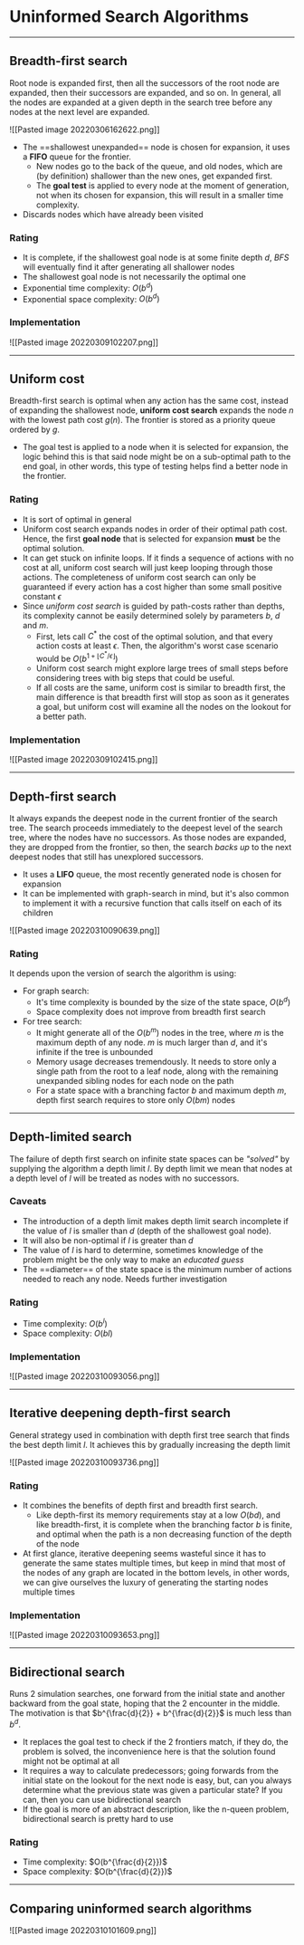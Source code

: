 # Uninformed Search Algorithms

---

## Breadth-first search

Root node is expanded first, then all the successors of the root node are expanded, then their successors are expanded, and so on. In general, all the nodes are expanded at a given depth in the search tree before any nodes at the next level are expanded.

![[Pasted image 20220306162622.png]]

- The ==shallowest unexpanded== node is chosen for expansion, it uses a **FIFO** queue for the frontier.
	- New nodes go to the back of the queue, and old nodes, which are (by definition) shallower than the new ones, get expanded first.
	- The **goal test** is applied to every node at the moment of generation, not when its chosen for expansion, this will result in a smaller time complexity.
- Discards nodes which have already been visited 

### Rating

- It is complete, if the shallowest goal node is at some finite depth $d$, _BFS_ will eventually find it after generating all shallower nodes
- The shallowest goal node is not necessarily the optimal one
- Exponential time complexity: $O(b^d)$
- Exponential space complexity: $O(b^d)$

### Implementation

![[Pasted image 20220309102207.png]]

---

## Uniform cost

Breadth-first search is optimal when any action has the same cost, instead of expanding the shallowest node, **uniform cost search** expands the node _n_ with the lowest path cost $g(n)$. The frontier is stored as a priority queue ordered by $g$.

- The goal test is applied to a node when it is selected for expansion, the logic behind this is that said node might be on a sub-optimal path to the end goal, in other words, this type of testing helps find a better node in the frontier.

### Rating

- It is sort of optimal in general
- Uniform cost search expands nodes in order of their optimal path cost. Hence, the first **goal node** that is selected for expansion **must** be the optimal solution.
- It can get stuck on infinite loops. If it finds a sequence of actions with no cost at all, uniform cost search will just keep looping through  those actions. The completeness of uniform cost search can only be guaranteed if every action has a cost higher than some small positive constant $\epsilon$
- Since _uniform cost search_ is guided by path-costs rather than depths, its complexity cannot be easily determined solely by parameters $b$, $d$ and $m$.
	- First, lets call $C^{*}$ the cost of the optimal solution, and that every action costs at least $\epsilon$. Then, the algorithm's worst case scenario would be $O\left(b^{1 + \lfloor C^{*} / \epsilon \rfloor}\right)$
	- Uniform cost search might explore large trees of small steps before considering trees with big steps that could be useful.
	- If all costs are the same, uniform cost is similar to breadth first, the main difference is that breadth first will stop as soon as it generates a goal, but uniform cost will examine all the nodes on the lookout for a better path.

### Implementation

![[Pasted image 20220309102415.png]]

---

## Depth-first search

It always expands the deepest node in the current frontier of the search tree. The search proceeds immediately to the deepest level of the search tree, where the nodes have no successors. As those nodes are expanded, they are dropped from the frontier, so then, the search _backs up_ to the next deepest nodes that still has unexplored successors.

- It uses a **LIFO** queue, the most recently generated node is chosen for expansion
- It can be implemented with graph-search in mind, but it's also common to implement it with a recursive function that calls itself on each of its children

![[Pasted image 20220310090639.png]]

### Rating

It depends upon the version of search the algorithm is using:
- For graph search:
	- It's time complexity is bounded by the size of the state space, $O(b^{d})$
	- Space complexity does not improve from breadth first search
- For tree search:
	- It might generate all of the $O(b^{m})$ nodes in the tree, where $m$ is the maximum depth of any node. $m$ is much larger than $d$, and it's infinite if the tree is unbounded
	- Memory usage decreases tremendously. It needs to store only a single path from the root to a leaf node, along with the remaining unexpanded sibling nodes for each node on the path
	- For a state space with a branching factor $b$ and maximum depth $m$, depth first search requires to store only $O(bm)$ nodes

---

## Depth-limited search

The failure of depth first search on infinite state spaces can be _"solved"_ by supplying the algorithm a depth limit $l$. By depth limit we mean that nodes at a depth level of $l$ will be treated as nodes with no successors.

### Caveats

- The introduction of a depth limit makes depth limit search incomplete if the value of $l$ is smaller than $d$ (depth of the shallowest goal node).
- It will also be non-optimal if $l$ is greater than $d$
- The value of $l$ is hard to determine, sometimes knowledge of the problem might be the only way to make an _educated guess_
- The ==diameter== of the state space is the minimum number of actions needed to reach any node. Needs further investigation

### Rating

- Time complexity: $O(b^{l})$
- Space complexity: $O(bl)$

### Implementation

![[Pasted image 20220310093056.png]]

---

## Iterative deepening depth-first search

General strategy used in combination with depth first tree search that finds the best depth limit $l$. It achieves this by gradually increasing the depth limit

![[Pasted image 20220310093736.png]]

### Rating
- It combines the benefits of depth first and breadth first search. 
	- Like depth-first its memory requirements stay at a low $O(bd)$, and like breadth-first, it is complete when the branching factor $b$ is finite, and optimal when the path is a non decreasing function of the depth of the node
- At first glance, iterative deepening seems wasteful since it has to generate the same states multiple times, but keep in mind that most of the nodes of any graph are located in the bottom levels, in other words, we can give ourselves the luxury of generating the starting nodes multiple times

### Implementation

![[Pasted image 20220310093653.png]]

---

## Bidirectional search

Runs 2 simulation searches, one forward from the initial state and another backward from the goal state, hoping that the 2 encounter in the middle. The motivation is that $b^{\frac{d}{2}} + b^{\frac{d}{2}}$ is much less than $b^{d}$.

- It replaces the goal test to check if the 2 frontiers match, if they do, the problem is solved, the inconvenience here is that the solution found might not be optimal at all
- It requires a way to calculate predecessors; going forwards from the initial state on the lookout for the next node is easy, but, can you always determine what the previous state was given a particular state? If you can, then you can use bidirectional search
- If the goal is more of an abstract description, like the n-queen problem, bidirectional search is pretty hard to use

### Rating

- Time complexity: $O(b^{\frac{d}{2}})$
- Space complexity: $O(b^{\frac{d}{2}})$

---

## Comparing uninformed search algorithms

![[Pasted image 20220310101609.png]]